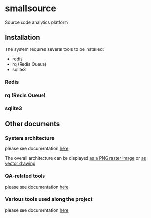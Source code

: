 # smallsource
Source code analytics platform

## Installation

The system requires several tools to be installed:
* redis
* rq (Redis Queue)
* sqlite3

### Redis

### rq (Redis Queue)

### sqlite3

## Other documents

### System architecture
please see documentation [here](doc/architecture.md)

The overall architecture can be displayed [as a PNG raster image](doc/architecture.png)
or [as vector drawing](doc/architecture.svg)


### QA-related tools
please see documentation [here](qa/README.md)

### Various tools used along the project
please see documentation [here](tools/README.md)
